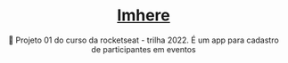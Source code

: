 <h1 align="center">
    <a href="https://pt-br.reactjs.org/"> Imhere</a>
</h1>
<p align="center">🚀 Projeto 01 do curso da rocketseat - trilha 2022.
É um app para cadastro de participantes em eventos
</p>


